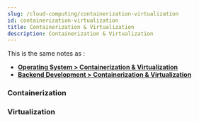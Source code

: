 ```yaml
---
slug: /cloud-computing/containerization-virtualization
id: containerization-virtualization
title: Containerization & Virtualization
description: Containerization & Virtualization
---
```


This is the same notes as :

- **[Operating System > Containerization & Virtualization](/operating-system/containerization-virtualization)**
- **[Backend Development > Containerization & Virtualization](/backend-development/containerization-virtualization)**

### Containerization

### Virtualization
